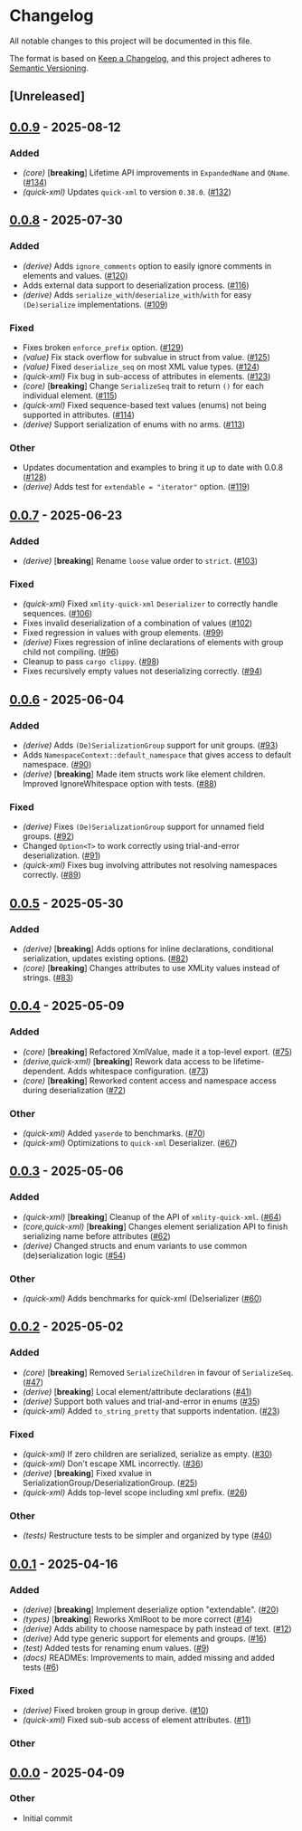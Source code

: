 # Changelog

All notable changes to this project will be documented in this file.

The format is based on [Keep a Changelog](https://keepachangelog.com/en/1.0.0/),
and this project adheres to [Semantic Versioning](https://semver.org/spec/v2.0.0.html).

## [Unreleased]

## [0.0.9](https://github.com/lukasfri/xmlity/compare/xmlity-quick-xml-v0.0.8...xmlity-quick-xml-v0.0.9) - 2025-08-12

### Added

- *(core)* [**breaking**] Lifetime API improvements in `ExpandedName` and `QName`. ([#134](https://github.com/lukasfri/xmlity/pull/134))
- *(quick-xml)* Updates `quick-xml` to version `0.38.0`. ([#132](https://github.com/lukasfri/xmlity/pull/132))

## [0.0.8](https://github.com/lukasfri/xmlity/compare/xmlity-quick-xml-v0.0.7...xmlity-quick-xml-v0.0.8) - 2025-07-30

### Added

- *(derive)* Adds `ignore_comments` option to easily ignore comments in elements and values. ([#120](https://github.com/lukasfri/xmlity/pull/120))
- Adds external data support to deserialization process. ([#116](https://github.com/lukasfri/xmlity/pull/116))
- *(derive)* Adds `serialize_with`/`deserialize_with`/`with` for easy `(De)serialize` implementations. ([#109](https://github.com/lukasfri/xmlity/pull/109))

### Fixed

- Fixes broken `enforce_prefix` option. ([#129](https://github.com/lukasfri/xmlity/pull/129))
- *(value)* Fix stack overflow for subvalue in struct from value. ([#125](https://github.com/lukasfri/xmlity/pull/125))
- *(value)* Fixed `deserialize_seq` on most XML value types. ([#124](https://github.com/lukasfri/xmlity/pull/124))
- *(quick-xml)* Fix bug in sub-access of attributes in elements. ([#123](https://github.com/lukasfri/xmlity/pull/123))
- *(core)* [**breaking**] Change `SerializeSeq` trait to return `()` for each individual element. ([#115](https://github.com/lukasfri/xmlity/pull/115))
- *(quick-xml)* Fixed sequence-based text values (enums) not being supported in attributes. ([#114](https://github.com/lukasfri/xmlity/pull/114))
- *(derive)* Support serialization of enums with no arms. ([#113](https://github.com/lukasfri/xmlity/pull/113))

### Other

- Updates documentation and examples to bring it up to date with 0.0.8 ([#128](https://github.com/lukasfri/xmlity/pull/128))
- *(derive)* Adds test for `extendable = "iterator"`  option. ([#119](https://github.com/lukasfri/xmlity/pull/119))

## [0.0.7](https://github.com/lukasfri/xmlity/compare/xmlity-quick-xml-v0.0.6...xmlity-quick-xml-v0.0.7) - 2025-06-23

### Added

- *(derive)* [**breaking**] Rename `loose` value order to `strict`. ([#103](https://github.com/lukasfri/xmlity/pull/103))

### Fixed

- *(quick-xml)* Fixed `xmlity-quick-xml` `Deserializer` to correctly handle sequences. ([#106](https://github.com/lukasfri/xmlity/pull/106))
- Fixes invalid deserialization of a combination of values ([#102](https://github.com/lukasfri/xmlity/pull/102))
- Fixed regression in values with group elements. ([#99](https://github.com/lukasfri/xmlity/pull/99))
- *(derive)* Fixes regression of inline declarations of elements with group child not compiling. ([#96](https://github.com/lukasfri/xmlity/pull/96))
- Cleanup to pass `cargo clippy`. ([#98](https://github.com/lukasfri/xmlity/pull/98))
- Fixes recursively empty values not deserializing correctly. ([#94](https://github.com/lukasfri/xmlity/pull/94))

## [0.0.6](https://github.com/lukasfri/xmlity/compare/xmlity-quick-xml-v0.0.5...xmlity-quick-xml-v0.0.6) - 2025-06-04

### Added

- *(derive)* Adds `(De)SerializationGroup` support for unit groups. ([#93](https://github.com/lukasfri/xmlity/pull/93))
- Adds `NamespaceContext::default_namespace` that gives access to default namespace. ([#90](https://github.com/lukasfri/xmlity/pull/90))
- *(derive)* [**breaking**] Made item structs work like element children. Improved IgnoreWhitespace option with tests. ([#88](https://github.com/lukasfri/xmlity/pull/88))

### Fixed

- *(derive)* Fixes `(De)SerializationGroup` support for unnamed field groups. ([#92](https://github.com/lukasfri/xmlity/pull/92))
- Changed `Option<T>` to work correctly using trial-and-error deserialization. ([#91](https://github.com/lukasfri/xmlity/pull/91))
- *(quick-xml)* Fixes bug involving attributes not resolving namespaces correctly. ([#89](https://github.com/lukasfri/xmlity/pull/89))

## [0.0.5](https://github.com/lukasfri/xmlity/compare/xmlity-quick-xml-v0.0.4...xmlity-quick-xml-v0.0.5) - 2025-05-30

### Added

- *(derive)* [**breaking**] Adds options for inline declarations, conditional serialization, updates existing options. ([#82](https://github.com/lukasfri/xmlity/pull/82))
- *(core)* [**breaking**] Changes attributes to use XMLity values instead of strings. ([#83](https://github.com/lukasfri/xmlity/pull/83))

## [0.0.4](https://github.com/lukasfri/xmlity/compare/xmlity-quick-xml-v0.0.3...xmlity-quick-xml-v0.0.4) - 2025-05-09

### Added

- _(core)_ [**breaking**] Refactored XmlValue, made it a top-level export. ([#75](https://github.com/lukasfri/xmlity/pull/75))
- _(derive,quick-xml)_ [**breaking**] Rework data access to be lifetime-dependent. Adds whitespace configuration. ([#73](https://github.com/lukasfri/xmlity/pull/73))
- _(core)_ [**breaking**] Reworked content access and namespace access during deserialization ([#72](https://github.com/lukasfri/xmlity/pull/72))

### Other

- _(quick-xml)_ Added `yaserde` to benchmarks. ([#70](https://github.com/lukasfri/xmlity/pull/70))
- _(quick-xml)_ Optimizations to `quick-xml` Deserializer. ([#67](https://github.com/lukasfri/xmlity/pull/67))

## [0.0.3](https://github.com/lukasfri/xmlity/compare/xmlity-quick-xml-v0.0.2...xmlity-quick-xml-v0.0.3) - 2025-05-06

### Added

- _(quick-xml)_ [**breaking**] Cleanup of the API of `xmlity-quick-xml`. ([#64](https://github.com/lukasfri/xmlity/pull/64))
- _(core,quick-xml)_ [**breaking**] Changes element serialization API to finish serializing name before attributes ([#62](https://github.com/lukasfri/xmlity/pull/62))
- _(derive)_ Changed structs and enum variants to use common (de)serialization logic ([#54](https://github.com/lukasfri/xmlity/pull/54))

### Other

- _(quick-xml)_ Adds benchmarks for quick-xml (De)serializer ([#60](https://github.com/lukasfri/xmlity/pull/60))

## [0.0.2](https://github.com/lukasfri/xmlity/compare/xmlity-quick-xml-v0.0.1...xmlity-quick-xml-v0.0.2) - 2025-05-02

### Added

- _(core)_ [**breaking**] Removed `SerializeChildren` in favour of `SerializeSeq`. ([#47](https://github.com/lukasfri/xmlity/pull/47))
- _(derive)_ [**breaking**] Local element/attribute declarations ([#41](https://github.com/lukasfri/xmlity/pull/41))
- _(derive)_ Support both values and trial-and-error in enums ([#35](https://github.com/lukasfri/xmlity/pull/35))
- _(quick-xml)_ Added `to_string_pretty` that supports indentation. ([#23](https://github.com/lukasfri/xmlity/pull/23))

### Fixed

- _(quick-xml)_ If zero children are serialized, serialize as empty. ([#30](https://github.com/lukasfri/xmlity/pull/30))
- _(quick-xml)_ Don't escape XML incorrectly. ([#36](https://github.com/lukasfri/xmlity/pull/36))
- _(derive)_ [**breaking**] Fixed xvalue in SerializationGroup/DeserializationGroup. ([#25](https://github.com/lukasfri/xmlity/pull/25))
- _(quick-xml)_ Adds top-level scope including xml prefix. ([#26](https://github.com/lukasfri/xmlity/pull/26))

### Other

- _(tests)_ Restructure tests to be simpler and organized by type ([#40](https://github.com/lukasfri/xmlity/pull/40))

## [0.0.1](https://github.com/lukasfri/xmlity/compare/xmlity-quick-xml-v0.0.0...xmlity-quick-xml-v0.0.1) - 2025-04-16

### Added

- _(derive)_ [**breaking**] Implement deserialize option "extendable". ([#20](https://github.com/lukasfri/xmlity/pull/20))
- _(types)_ [**breaking**] Reworks XmlRoot to be more correct ([#14](https://github.com/lukasfri/xmlity/pull/14))
- _(derive)_ Adds ability to choose namespace by path instead of text. ([#12](https://github.com/lukasfri/xmlity/pull/12))
- _(derive)_ Add type generic support for elements and groups. ([#16](https://github.com/lukasfri/xmlity/pull/16))
- _(test)_ Added tests for renaming enum values. ([#9](https://github.com/lukasfri/xmlity/pull/9))
- _(docs)_ READMEs: Improvements to main, added missing and added tests ([#6](https://github.com/lukasfri/xmlity/pull/6))

### Fixed

- _(derive)_ Fixed broken group in group derive. ([#10](https://github.com/lukasfri/xmlity/pull/10))
- _(quick-xml)_ Fixed sub-sub access of element attributes. ([#11](https://github.com/lukasfri/xmlity/pull/11))

### Other

## [0.0.0](https://github.com/lukasfri/xmlity/releases/tag/xmlity-quick-xml-v0.0.0) - 2025-04-09

### Other

- Initial commit
